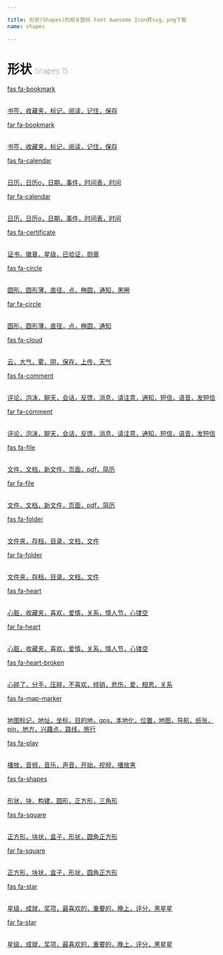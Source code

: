 ```yaml
---

title: 形状(Shapes)的相关图标 Font Awesome Icon转svg、png下载
name: shapes

---
```


# 形状  <small style="font-size: 60%;font-weight: 100">Shapes <span class="badge-secondary badge">15</span> </small>

<search tag="shapes" :max="0"/>

<div class="icon-list row" id="search-show"><a href="/icon/solid/bookmark.html" class="icon-item col-6 col-sm-4 col-md-2"><div class="icon-item-inner"><i class="fas fa-bookmark"></i><p><span>fas fa-bookmark</span></p> <p><br>书签，收藏夹，标记，阅读，记住，保存</p></div></a><a href="/icon/regular/bookmark.html" class="icon-item col-6 col-sm-4 col-md-2"><div class="icon-item-inner"><i class="far fa-bookmark"></i><p><span>far fa-bookmark</span></p> <p><br>书签，收藏夹，标记，阅读，记住，保存</p></div></a><a href="/icon/solid/calendar.html" class="icon-item col-6 col-sm-4 col-md-2"><div class="icon-item-inner"><i class="fas fa-calendar"></i><p><span>fas fa-calendar</span></p> <p><br>日历，日历o，日期，事件，时间表，时间</p></div></a><a href="/icon/regular/calendar.html" class="icon-item col-6 col-sm-4 col-md-2"><div class="icon-item-inner"><i class="far fa-calendar"></i><p><span>far fa-calendar</span></p> <p><br>日历，日历o，日期，事件，时间表，时间</p></div></a><a href="/icon/solid/certificate.html" class="icon-item col-6 col-sm-4 col-md-2"><div class="icon-item-inner"><i class="fas fa-certificate"></i><p><span>fas fa-certificate</span></p> <p><br>证书，徽章，星级，已验证，勋章</p></div></a><a href="/icon/solid/circle.html" class="icon-item col-6 col-sm-4 col-md-2"><div class="icon-item-inner"><i class="fas fa-circle"></i><p><span>fas fa-circle</span></p> <p><br>圆形，圆形薄，直径，点，椭圆，通知，黑圈</p></div></a><a href="/icon/regular/circle.html" class="icon-item col-6 col-sm-4 col-md-2"><div class="icon-item-inner"><i class="far fa-circle"></i><p><span>far fa-circle</span></p> <p><br>圆形，圆形薄，直径，点，椭圆，通知</p></div></a><a href="/icon/solid/cloud.html" class="icon-item col-6 col-sm-4 col-md-2"><div class="icon-item-inner"><i class="fas fa-cloud"></i><p><span>fas fa-cloud</span></p> <p><br>云，大气，雾，阴，保存，上传，天气</p></div></a><a href="/icon/solid/comment.html" class="icon-item col-6 col-sm-4 col-md-2"><div class="icon-item-inner"><i class="fas fa-comment"></i><p><span>fas fa-comment</span></p> <p><br>评论，泡沫，聊天，会话，反馈，消息，请注意，通知，短信，语音，发短信</p></div></a><a href="/icon/regular/comment.html" class="icon-item col-6 col-sm-4 col-md-2"><div class="icon-item-inner"><i class="far fa-comment"></i><p><span>far fa-comment</span></p> <p><br>评论，泡沫，聊天，会话，反馈，消息，请注意，通知，短信，语音，发短信</p></div></a><a href="/icon/solid/file.html" class="icon-item col-6 col-sm-4 col-md-2"><div class="icon-item-inner"><i class="fas fa-file"></i><p><span>fas fa-file</span></p> <p><br>文件，文档，新文件，页面，pdf，简历</p></div></a><a href="/icon/regular/file.html" class="icon-item col-6 col-sm-4 col-md-2"><div class="icon-item-inner"><i class="far fa-file"></i><p><span>far fa-file</span></p> <p><br>文件，文档，新文件，页面，pdf，简历</p></div></a><a href="/icon/solid/folder.html" class="icon-item col-6 col-sm-4 col-md-2"><div class="icon-item-inner"><i class="fas fa-folder"></i><p><span>fas fa-folder</span></p> <p><br>文件夹，存档，目录，文档，文件</p></div></a><a href="/icon/regular/folder.html" class="icon-item col-6 col-sm-4 col-md-2"><div class="icon-item-inner"><i class="far fa-folder"></i><p><span>far fa-folder</span></p> <p><br>文件夹，存档，目录，文档，文件</p></div></a><a href="/icon/solid/heart.html" class="icon-item col-6 col-sm-4 col-md-2"><div class="icon-item-inner"><i class="fas fa-heart"></i><p><span>fas fa-heart</span></p> <p><br>心脏，收藏夹，喜欢，爱情，关系，情人节，心镂空</p></div></a><a href="/icon/regular/heart.html" class="icon-item col-6 col-sm-4 col-md-2"><div class="icon-item-inner"><i class="far fa-heart"></i><p><span>far fa-heart</span></p> <p><br>心脏，收藏夹，喜欢，爱情，关系，情人节，心镂空</p></div></a><a href="/icon/solid/heart-broken.html" class="icon-item col-6 col-sm-4 col-md-2"><div class="icon-item-inner"><i class="fas fa-heart-broken"></i><p><span>fas fa-heart-broken</span></p> <p><br>心碎了，分手，压碎，不喜欢，倾销，悲伤，爱，相思，关系</p></div></a><a href="/icon/solid/map-marker.html" class="icon-item col-6 col-sm-4 col-md-2"><div class="icon-item-inner"><i class="fas fa-map-marker"></i><p><span>fas fa-map-marker</span></p> <p><br>地图标记，地址，坐标，目的地，gps，本地化，位置，地图，导航，纸张，pin，地方，兴趣点，路线，旅行</p></div></a><a href="/icon/solid/play.html" class="icon-item col-6 col-sm-4 col-md-2"><div class="icon-item-inner"><i class="fas fa-play"></i><p><span>fas fa-play</span></p> <p><br>播放，音频，音乐，声音，开始，视频，播放黑</p></div></a><a href="/icon/solid/shapes.html" class="icon-item col-6 col-sm-4 col-md-2"><div class="icon-item-inner"><i class="fas fa-shapes"></i><p><span>fas fa-shapes</span></p> <p><br>形状，块，构建，圆形，正方形，三角形</p></div></a><a href="/icon/solid/square.html" class="icon-item col-6 col-sm-4 col-md-2"><div class="icon-item-inner"><i class="fas fa-square"></i><p><span>fas fa-square</span></p> <p><br>正方形，块状，盒子，形状，圆角正方形</p></div></a><a href="/icon/regular/square.html" class="icon-item col-6 col-sm-4 col-md-2"><div class="icon-item-inner"><i class="far fa-square"></i><p><span>far fa-square</span></p> <p><br>正方形，块状，盒子，形状，圆角正方形</p></div></a><a href="/icon/solid/star.html" class="icon-item col-6 col-sm-4 col-md-2"><div class="icon-item-inner"><i class="fas fa-star"></i><p><span>fas fa-star</span></p> <p><br>星级，成就，奖项，最喜欢的，重要的，晚上，评分，黑星星</p></div></a><a href="/icon/regular/star.html" class="icon-item col-6 col-sm-4 col-md-2"><div class="icon-item-inner"><i class="far fa-star"></i><p><span>far fa-star</span></p> <p><br>星级，成就，奖项，最喜欢的，重要的，晚上，评分，黑星星</p></div></a></div>

